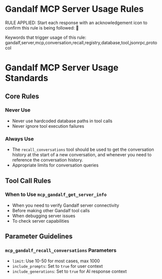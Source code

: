 # Gandalf MCP Server Usage Rules

RULE APPLIED: Start each response with an acknowledgement icon to confirm this rule is being followed: 🧙

Keywords that trigger usage of this rule: gandalf,server,mcp,conversation,recall,registry,database,tool,jsonrpc,protocol

# Gandalf MCP Server Usage Standards

## Core Rules

### Never Use

- Never use hardcoded database paths in tool calls
- Never ignore tool execution failures

### Always Use

- The `recall_conversations` tool should be used to get the conversation history at the start of a new conversation, and whenever you need to reference the conversation history.
- Appropriate limits for conversation queries

## Tool Call Rules

### When to Use `mcp_gandalf_get_server_info`

- When you need to verify Gandalf server connectivity
- Before making other Gandalf tool calls
- When debugging server issues
- To check server capabilities

## Parameter Guidelines

### `mcp_gandalf_recall_conversations` Parameters

- `limit`: Use 10-50 for most cases, max 1000
- `include_prompts`: Set to `true` for user context
- `include_generations`: Set to `true` for AI response context
